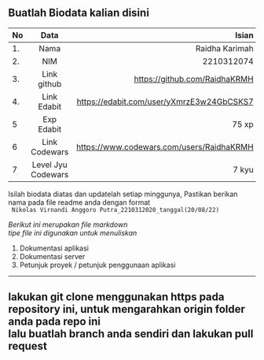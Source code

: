 **Buatlah Biodata kalian disini** <br />
----------------------------------------
|No | Data  | Isian|
|---|:-------:|------:|
|1. |Nama     | Raidha Karimah|
|2.| NIM        | 2210312074 |
|3. |Link github | https://github.com/RaidhaKRMH |
|4.| Link Edabit | https://edabit.com/user/yXmrzE3w24GbCSKS7 |
|5|Exp Edabit   | 75 xp |
|6| Link Codewars| https://www.codewars.com/users/RaidhaKRMH |
|7| Level Jyu Codewars| 7 kyu |

Isilah biodata diatas dan updatelah setiap minggunya,
Pastikan berikan nama pada file readme anda dengan format <br/>
`
Nikolas Virnandi Anggoro Putra_2210312020_tanggal(20/08/22)` 

*Berikut ini merupakan file markdown <br/> tipe file ini digunakan untuk menuliskan*
1. Dokumentasi aplikasi
2. Dokumentasi server
3. Petunjuk proyek / petunjuk penggunaan aplikasi
----
**lakukan git clone menggunakan https pada repository ini, untuk mengarahkan origin folder anda pada repo ini<br/> lalu buatlah branch anda sendiri dan lakukan pull request**
----
